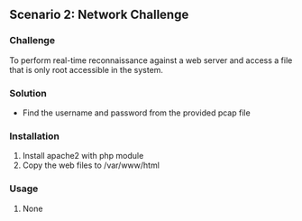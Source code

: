 ## Scenario 2: Network Challenge

### Challenge
To perform real-time reconnaissance against a web server and access a file that is only root accessible in the system. 


### Solution
* Find the username and password from the provided pcap file

### Installation

1. Install apache2 with php module
2. Copy the web files to /var/www/html

### Usage

1. None